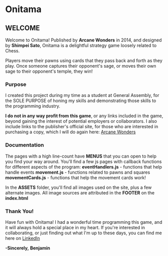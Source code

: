 # Onitama

## WELCOME

Welcome to Onitama!
Published by **Arcane Wonders** in 2014, and designed by **Shimpei Sato**, Onitama is a delightful strategy game loosely related to Chess.

Players move their pawns using cards that they pass back and forth as they play. Once someone captures their opponent's sage, or moves their own sage to their opponent's temple, they win!

### Purpose

I created this project during my time as a student at General Assembly, for the SOLE PURPOSE of honing my skills and demonstrating those skills to the programming industry.

**I do not in any way profit from this game**, or any links included in the game, beyond gaining the interest of potential employers or collaborators. I also include links to the publisher's official site, for those who are interested in purchasing a copy, which I will do again here: [Arcane Wonders](hhttps://www.arcanewonders.com/product/onitama/)

### Documentation

The pages with a high line-count have **MENUS** that you can open to help you find your way around. You'll find a few js pages with callback functions for different aspects of the program:
**eventHandlers.js** - functions that help handle events
**movement.js** - functions related to pawns and squares
**movementCards.js** - functions that help the movement cards work!

In the **ASSETS** folder, you'll find all images used on the site, plus a few alternate images. All image sources are attributed in the **FOOTER** on the **index.html**

### Thank You!

Have fun with Onitama! I had a wonderful time programming this game, and it will always hold a special place in my heart. If you're interested in collaborating, or just finding out what I'm up to these days, you can find me here on [LinkedIn](https://www.linkedin.com/in/benjamin-papac-738a99217/)

**-Sincerely,**
**Benjamin**
